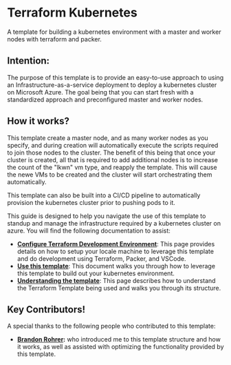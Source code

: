 # Terraform Kubernetes
A template for building a kubernetes environment with a master and worker nodes with terraform and packer.

## Intention:
The purpose of this template is to provide an easy-to-use approach to using an Infrastructure-as-a-service deployment to deploy a kubernetes cluster on Microsoft Azure.  The goal being that you can start fresh with a standardized approach and preconfigured master and worker nodes.  

## How it works?
This template create a master node, and as many worker nodes as you specify, and during creation will automatically execute the scripts required to join those nodes to the cluster.  The benefit of this being that once your cluster is created, all that is required to add additional nodes is to increase the count of the "lkwn" vm type, and reapply the template.  This will cause the newe VMs to be created and the cluster will start orchestrating them automatically.  

This template can also be built into a CI/CD pipeline to automatically provision the kubernetes cluster prior to pushing pods to it.  

This guide is designed to help you navigate the use of this template to standup and manage the infrastructure required by a kubernetes cluster on azure.  You will find the following documentation to assist:

* **[Configure Terraform Development Environment](https://github.com/KevinDMack/TerraformKubernetes/wiki/Configuring-Terraform-Development-Environment)**:  This page provides details on how to setup your locale machine to leverage this template and do development using Terraform, Packer, and VSCode.
* **[Use this template](https://github.com/KevinDMack/TerraformKubernetes/wiki/Using-this-template)**:  This document walks you through how to leverage this template to build out your kubernetes environment.
* **[Understanding the template](https://github.com/KevinDMack/TerraformKubernetes/wiki/Understanding-the-Template)**:  This page describes how to understand the Terraform Template being used and walks you through its structure.

## Key Contributors!
A special thanks to the following people who contributed to this template:
* **[Brandon Rohrer](https://github.com/rohrerb):** who introduced me to this template structure and how it works, as well as assisted with optimizing the functionality provided by this template.
